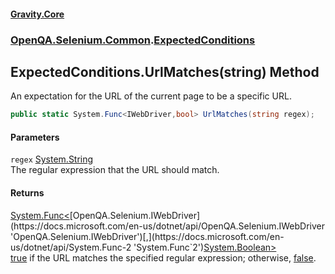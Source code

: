 #### [Gravity.Core](./index.md 'index')
### [OpenQA.Selenium.Common](./OpenQA-Selenium-Common.md 'OpenQA.Selenium.Common').[ExpectedConditions](./OpenQA-Selenium-Common-ExpectedConditions.md 'OpenQA.Selenium.Common.ExpectedConditions')
## ExpectedConditions.UrlMatches(string) Method
An expectation for the URL of the current page to be a specific URL.  
```csharp
public static System.Func<IWebDriver,bool> UrlMatches(string regex);
```
#### Parameters
<a name='OpenQA-Selenium-Common-ExpectedConditions-UrlMatches(string)-regex'></a>
`regex` [System.String](https://docs.microsoft.com/en-us/dotnet/api/System.String 'System.String')  
The regular expression that the URL should match.  
  
#### Returns
[System.Func&lt;](https://docs.microsoft.com/en-us/dotnet/api/System.Func-2 'System.Func`2')[OpenQA.Selenium.IWebDriver](https://docs.microsoft.com/en-us/dotnet/api/OpenQA.Selenium.IWebDriver 'OpenQA.Selenium.IWebDriver')[,](https://docs.microsoft.com/en-us/dotnet/api/System.Func-2 'System.Func`2')[System.Boolean](https://docs.microsoft.com/en-us/dotnet/api/System.Boolean 'System.Boolean')[&gt;](https://docs.microsoft.com/en-us/dotnet/api/System.Func-2 'System.Func`2')  
[true](https://docs.microsoft.com/en-us/dotnet/api/true 'true') if the URL matches the specified regular expression; otherwise, [false](https://docs.microsoft.com/en-us/dotnet/api/false 'false').  
